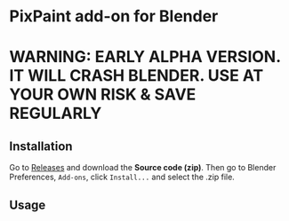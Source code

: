 # PixPaint add-on for Blender

# WARNING: EARLY ALPHA VERSION. IT WILL CRASH BLENDER. USE AT YOUR OWN RISK & SAVE REGULARLY


## Installation

Go to [Releases](https://github.com/noio/pixpaint/releases/latest) and download the **Source code (zip)**. Then go to Blender Preferences, `Add-ons`, click `Install...` and select the .zip file.

## Usage

